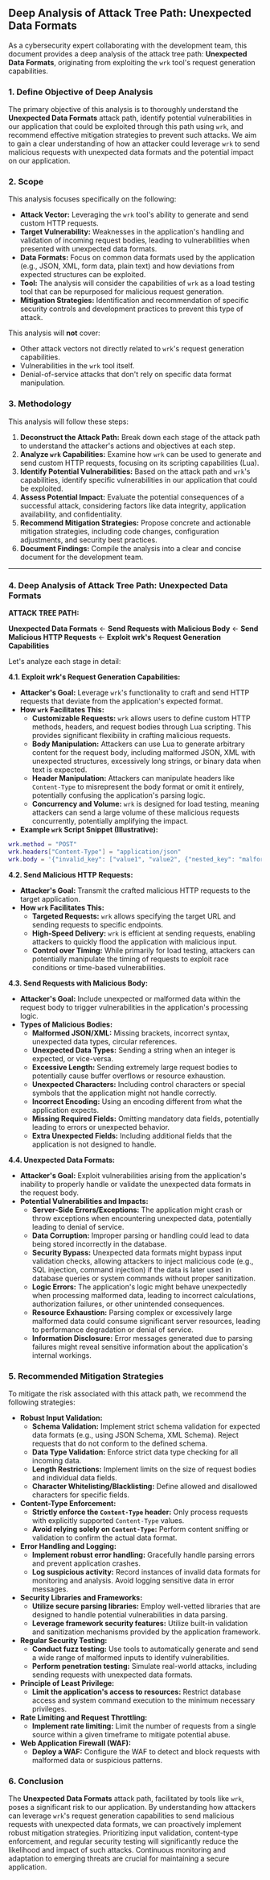 ## Deep Analysis of Attack Tree Path: Unexpected Data Formats

As a cybersecurity expert collaborating with the development team, this document provides a deep analysis of the attack tree path: **Unexpected Data Formats**, originating from exploiting the `wrk` tool's request generation capabilities.

### 1. Define Objective of Deep Analysis

The primary objective of this analysis is to thoroughly understand the **Unexpected Data Formats** attack path, identify potential vulnerabilities in our application that could be exploited through this path using `wrk`, and recommend effective mitigation strategies to prevent such attacks. We aim to gain a clear understanding of how an attacker could leverage `wrk` to send malicious requests with unexpected data formats and the potential impact on our application.

### 2. Scope

This analysis focuses specifically on the following:

* **Attack Vector:**  Leveraging the `wrk` tool's ability to generate and send custom HTTP requests.
* **Target Vulnerability:**  Weaknesses in the application's handling and validation of incoming request bodies, leading to vulnerabilities when presented with unexpected data formats.
* **Data Formats:**  Focus on common data formats used by the application (e.g., JSON, XML, form data, plain text) and how deviations from expected structures can be exploited.
* **Tool:**  The analysis will consider the capabilities of `wrk` as a load testing tool that can be repurposed for malicious request generation.
* **Mitigation Strategies:**  Identification and recommendation of specific security controls and development practices to prevent this type of attack.

This analysis will **not** cover:

* Other attack vectors not directly related to `wrk`'s request generation capabilities.
* Vulnerabilities in the `wrk` tool itself.
* Denial-of-service attacks that don't rely on specific data format manipulation.

### 3. Methodology

This analysis will follow these steps:

1. **Deconstruct the Attack Path:** Break down each stage of the attack path to understand the attacker's actions and objectives at each step.
2. **Analyze `wrk` Capabilities:** Examine how `wrk` can be used to generate and send custom HTTP requests, focusing on its scripting capabilities (Lua).
3. **Identify Potential Vulnerabilities:**  Based on the attack path and `wrk`'s capabilities, identify specific vulnerabilities in our application that could be exploited.
4. **Assess Potential Impact:** Evaluate the potential consequences of a successful attack, considering factors like data integrity, application availability, and confidentiality.
5. **Recommend Mitigation Strategies:**  Propose concrete and actionable mitigation strategies, including code changes, configuration adjustments, and security best practices.
6. **Document Findings:**  Compile the analysis into a clear and concise document for the development team.

---

### 4. Deep Analysis of Attack Tree Path: Unexpected Data Formats

**ATTACK TREE PATH:**

**Unexpected Data Formats**  <-  **Send Requests with Malicious Body**  <-  **Send Malicious HTTP Requests**  <-  **Exploit wrk's Request Generation Capabilities**

Let's analyze each stage in detail:

**4.1. Exploit wrk's Request Generation Capabilities:**

* **Attacker's Goal:**  Leverage `wrk`'s functionality to craft and send HTTP requests that deviate from the application's expected format.
* **How `wrk` Facilitates This:**
    * **Customizable Requests:** `wrk` allows users to define custom HTTP methods, headers, and request bodies through Lua scripting. This provides significant flexibility in crafting malicious requests.
    * **Body Manipulation:**  Attackers can use Lua to generate arbitrary content for the request body, including malformed JSON, XML with unexpected structures, excessively long strings, or binary data when text is expected.
    * **Header Manipulation:**  Attackers can manipulate headers like `Content-Type` to misrepresent the body format or omit it entirely, potentially confusing the application's parsing logic.
    * **Concurrency and Volume:** `wrk` is designed for load testing, meaning attackers can send a large volume of these malicious requests concurrently, potentially amplifying the impact.
* **Example `wrk` Script Snippet (Illustrative):**

```lua
wrk.method = "POST"
wrk.headers["Content-Type"] = "application/json"
wrk.body = '{"invalid_key": ["value1", "value2", {"nested_key": "malformed"}}' -- Missing closing brace
```

**4.2. Send Malicious HTTP Requests:**

* **Attacker's Goal:**  Transmit the crafted malicious HTTP requests to the target application.
* **How `wrk` Facilitates This:**
    * **Targeted Requests:** `wrk` allows specifying the target URL and sending requests to specific endpoints.
    * **High-Speed Delivery:** `wrk` is efficient at sending requests, enabling attackers to quickly flood the application with malicious input.
    * **Control over Timing:** While primarily for load testing, attackers can potentially manipulate the timing of requests to exploit race conditions or time-based vulnerabilities.

**4.3. Send Requests with Malicious Body:**

* **Attacker's Goal:**  Include unexpected or malformed data within the request body to trigger vulnerabilities in the application's processing logic.
* **Types of Malicious Bodies:**
    * **Malformed JSON/XML:**  Missing brackets, incorrect syntax, unexpected data types, circular references.
    * **Unexpected Data Types:** Sending a string when an integer is expected, or vice-versa.
    * **Excessive Length:**  Sending extremely large request bodies to potentially cause buffer overflows or resource exhaustion.
    * **Unexpected Characters:**  Including control characters or special symbols that the application might not handle correctly.
    * **Incorrect Encoding:**  Using an encoding different from what the application expects.
    * **Missing Required Fields:**  Omitting mandatory data fields, potentially leading to errors or unexpected behavior.
    * **Extra Unexpected Fields:**  Including additional fields that the application is not designed to handle.

**4.4. Unexpected Data Formats:**

* **Attacker's Goal:**  Exploit vulnerabilities arising from the application's inability to properly handle or validate the unexpected data formats in the request body.
* **Potential Vulnerabilities and Impacts:**
    * **Server-Side Errors/Exceptions:**  The application might crash or throw exceptions when encountering unexpected data, potentially leading to denial of service.
    * **Data Corruption:**  Improper parsing or handling could lead to data being stored incorrectly in the database.
    * **Security Bypass:**  Unexpected data formats might bypass input validation checks, allowing attackers to inject malicious code (e.g., SQL injection, command injection) if the data is later used in database queries or system commands without proper sanitization.
    * **Logic Errors:**  The application's logic might behave unexpectedly when processing malformed data, leading to incorrect calculations, authorization failures, or other unintended consequences.
    * **Resource Exhaustion:**  Parsing complex or excessively large malformed data could consume significant server resources, leading to performance degradation or denial of service.
    * **Information Disclosure:**  Error messages generated due to parsing failures might reveal sensitive information about the application's internal workings.

### 5. Recommended Mitigation Strategies

To mitigate the risk associated with this attack path, we recommend the following strategies:

* **Robust Input Validation:**
    * **Schema Validation:** Implement strict schema validation for expected data formats (e.g., using JSON Schema, XML Schema). Reject requests that do not conform to the defined schema.
    * **Data Type Validation:**  Enforce strict data type checking for all incoming data.
    * **Length Restrictions:**  Implement limits on the size of request bodies and individual data fields.
    * **Character Whitelisting/Blacklisting:**  Define allowed and disallowed characters for specific fields.
* **Content-Type Enforcement:**
    * **Strictly enforce the `Content-Type` header:**  Only process requests with explicitly supported `Content-Type` values.
    * **Avoid relying solely on `Content-Type`:**  Perform content sniffing or validation to confirm the actual data format.
* **Error Handling and Logging:**
    * **Implement robust error handling:**  Gracefully handle parsing errors and prevent application crashes.
    * **Log suspicious activity:**  Record instances of invalid data formats for monitoring and analysis. Avoid logging sensitive data in error messages.
* **Security Libraries and Frameworks:**
    * **Utilize secure parsing libraries:**  Employ well-vetted libraries that are designed to handle potential vulnerabilities in data parsing.
    * **Leverage framework security features:**  Utilize built-in validation and sanitization mechanisms provided by the application framework.
* **Regular Security Testing:**
    * **Conduct fuzz testing:**  Use tools to automatically generate and send a wide range of malformed inputs to identify vulnerabilities.
    * **Perform penetration testing:**  Simulate real-world attacks, including sending requests with unexpected data formats.
* **Principle of Least Privilege:**
    * **Limit the application's access to resources:**  Restrict database access and system command execution to the minimum necessary privileges.
* **Rate Limiting and Request Throttling:**
    * **Implement rate limiting:**  Limit the number of requests from a single source within a given timeframe to mitigate potential abuse.
* **Web Application Firewall (WAF):**
    * **Deploy a WAF:**  Configure the WAF to detect and block requests with malformed data or suspicious patterns.

### 6. Conclusion

The **Unexpected Data Formats** attack path, facilitated by tools like `wrk`, poses a significant risk to our application. By understanding how attackers can leverage `wrk`'s request generation capabilities to send malicious requests with unexpected data formats, we can proactively implement robust mitigation strategies. Prioritizing input validation, content-type enforcement, and regular security testing will significantly reduce the likelihood and impact of such attacks. Continuous monitoring and adaptation to emerging threats are crucial for maintaining a secure application.